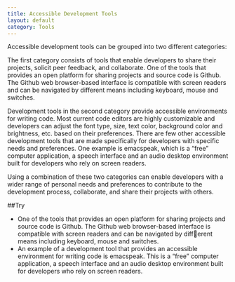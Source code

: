```yaml
---
title: Accessible Development Tools
layout: default
category: Tools
---
```


Accessible development tools can be grouped into two different categories:

The first category consists of tools that enable developers to share their projects, solicit peer feedback, and collaborate. One of the tools that provides an open platform for sharing projects and source code is Github. The Github web browser-based interface is compatible with screen readers and can be navigated by different means including keyboard, mouse and switches.

Development tools in the second category provide accessible environments for writing code. Most current code editors are highly customizable and developers can adjust the font type, size, text color, background color and brightness, etc. based on their preferences. There are few other accessible development tools that are made specifically for developers with specific needs and preferences. One example is emacspeak, which is a “free” computer application, a speech interface and an audio desktop environment built for developers who rely on screen readers.

Using a combination of these two categories can enable developers with a wider range of personal needs and preferences to contribute to the development process, collaborate, and share their projects with others.

##Try

* One of the tools that provides an open platform for sharing projects and source code is Github. The Github web browser-based interface is compatible with screen readers and can be navigated by different means including keyboard, mouse and switches.
* An example of a development tool that provides an accessible environment for writing code is emacspeak. This is a “free” computer application, a speech interface and an audio desktop environment built for developers who rely on screen readers.
